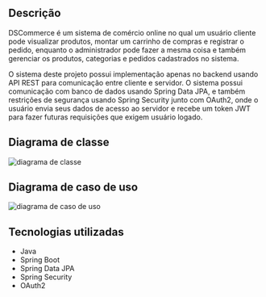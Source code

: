 ## Descrição
DSCommerce é um sistema de comércio online no qual um usuário cliente pode visualizar produtos, montar um carrinho de compras e registrar o pedido, enquanto o administrador pode fazer a mesma coisa e também gerenciar os produtos, categorias e pedidos cadastrados no sistema.

O sistema deste projeto possui implementação apenas no backend usando API REST para comunicação entre cliente e servidor. O sistema possui comunicação com banco de dados usando Spring Data JPA, e também restrições de segurança usando Spring Security junto com OAuth2, onde o usuário envia seus dados de acesso ao servidor e recebe um token JWT para fazer futuras requisições que exigem usuário logado.

## Diagrama de classe
![diagrama de classe](https://github.com/user-attachments/assets/c8e212fc-7daf-4e74-9ac4-b2e24291866e)

## Diagrama de caso de uso
![diagrama de caso de uso](https://github.com/user-attachments/assets/5a9881ca-920a-4bb9-ae06-6a1920b360d1)

## Tecnologias utilizadas
- Java
- Spring Boot
- Spring Data JPA
- Spring Security
- OAuth2
